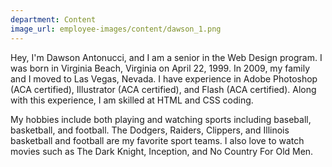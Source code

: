 ```yaml
---
department: Content
image_url: employee-images/content/dawson_1.png
---
```

Hey, I'm Dawson Antonucci, and I am a senior in the Web Design program. I was born in Virginia Beach, Virginia on April 22, 1999. In 2009, my family and I moved to Las Vegas, Nevada. I have experience in Adobe Photoshop (ACA certified), Illustrator (ACA certified), and Flash (ACA certified). Along with this experience, I am skilled at HTML and CSS coding.

My hobbies include both playing and watching sports including baseball, basketball, and football. The Dodgers, Raiders, Clippers, and Illinois basketball and football are my favorite sport teams. I also love to watch movies such as The Dark Knight, Inception, and No Country For Old Men.
